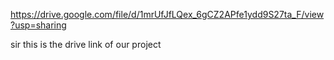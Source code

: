 https://drive.google.com/file/d/1mrUfJfLQex_6gCZ2APfe1ydd9S27ta_F/view?usp=sharing

sir this is the drive link of our project
